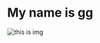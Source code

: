 # My name is gg
![this is img](https://media1.thehungryjpeg.com/thumbs2/ori_3684853_mnxqlfkcv9hm13czf7z1z0gfrjcltd3klfwtlu6e_gg-monogram-logo-design.jpg)
